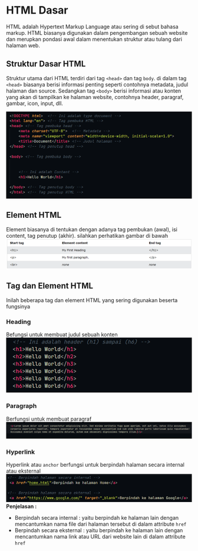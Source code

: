 # HTML Dasar
HTML adalah Hypertext Markup Language atau sering di sebut bahasa markup. HTML biasanya digunakan dalam pengembangan sebuah website dan merupkan pondasi awal dalam menentukan struktur atau tulang dari halaman web.


## Struktur Dasar HTML 
Struktur utama dari HTML terdiri dari tag `<head>` dan tag `body`. di dalam tag `<head>` biasanya berisi informasi penting seperti contohnya metadata, judul halaman dan source. Sedangkan tag `<body>` berisi informasi atau konten yang akan di tampilkan ke halaman website, contohnya header, paragraf, gambar, icon, input, dll. 

<img src="img/img-1.png"/>

## Element HTML
Element biasanya di tentukan dengan adanya tag pembukan (awal), isi content, tag penutup (akhir). silahkan perhatikan gambar di bawah
<img src="img/img-2.png"/>


## Tag dan Element HTML
Inilah beberapa tag dan element HTML yang sering digunakan beserta fungsinya

### Heading
Befungsi untuk membuat judul sebuah konten <br>
<img src="img/img-3.png"/>

### Paragraph
Berfungsi untuk membuat paragraf <br>
<img src="img/img-5.png"/>

### Hyperlink 
Hyperlink atau `anchor` berfungsi untuk berpindah halaman secara internal atau eksternal <br>
<img src="img/img-6.png"/> <br>
<b>Penjelasan : </b> <br>
- Berpindah secara internal : yaitu berpindah ke halaman lain dengan mencantumkan nama file dari halaman tersebut di dalam attribute `href`
- Berpindah secara eksternal : yaitu berpindah ke halaman lain dengan mencantumkan nama link atau URL dari website lain di dalam attribute `href`


